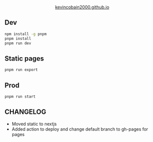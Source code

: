 <p align="center">
  <a href="https://kevincobain2000.github.io/">
    kevincobain2000.github.io
  </a>
</p>

## Dev

```sh
npm install -g pnpm
pnpm install
pnpm run dev
```

## Static pages

```sh
pnpm run export
```

## Prod

```sh
pnpm run start
```
## CHANGELOG

- Moved static to nextjs
- Added action to deploy and change default branch to gh-pages for pages